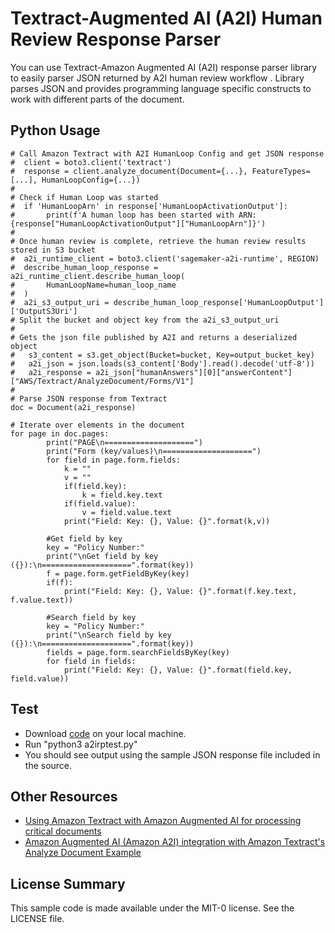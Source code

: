 # Textract-Augmented AI (A2I) Human Review Response Parser

You can use Textract-Amazon Augmented AI (A2I) response parser library to easily parser JSON returned by A2I human review workflow . Library parses JSON and provides programming language specific constructs to work with different parts of the document. 

## Python Usage

```
# Call Amazon Textract with A2I HumanLoop Config and get JSON response
#  client = boto3.client('textract')
#  response = client.analyze_document(Document={...}, FeatureTypes=[...], HumanLoopConfig={...})
#
# Check if Human Loop was started
#  if 'HumanLoopArn' in response['HumanLoopActivationOutput']:
#       print(f'A human loop has been started with ARN: {response["HumanLoopActivationOutput"]["HumanLoopArn"]}')  
#
# Once human review is complete, retrieve the human review results stored in S3 bucket
#  a2i_runtime_client = boto3.client('sagemaker-a2i-runtime', REGION)
#  describe_human_loop_response = a2i_runtime_client.describe_human_loop(
#       HumanLoopName=human_loop_name
#  )
#  a2i_s3_output_uri = describe_human_loop_response['HumanLoopOutput']['OutputS3Uri']
# Split the bucket and object key from the a2i_s3_output_uri
#
# Gets the json file published by A2I and returns a deserialized object
#   s3_content = s3.get_object(Bucket=bucket, Key=output_bucket_key)
#   a2i_json = json.loads(s3_content['Body'].read().decode('utf-8'))
#   a2i_response = a2i_json["humanAnswers"][0]["answerContent"]["AWS/Textract/AnalyzeDocument/Forms/V1"]
#
# Parse JSON response from Textract
doc = Document(a2i_response)

# Iterate over elements in the document
for page in doc.pages:
        print("PAGE\n====================")
        print("Form (key/values)\n====================")
        for field in page.form.fields:
            k = ""
            v = ""
            if(field.key):
                k = field.key.text
            if(field.value):
                v = field.value.text
            print("Field: Key: {}, Value: {}".format(k,v))

        #Get field by key
        key = "Policy Number:"
        print("\nGet field by key ({}):\n====================".format(key))
        f = page.form.getFieldByKey(key)
        if(f):
            print("Field: Key: {}, Value: {}".format(f.key.text, f.value.text))

        #Search field by key
        key = "Policy Number:"
        print("\nSearch field by key ({}):\n====================".format(key))
        fields = page.form.searchFieldsByKey(key)
        for field in fields:
            print("Field: Key: {}, Value: {}".format(field.key, field.value))

```


## Test

- Download [code](.) on your local machine.
- Run "python3 a2irptest.py"
- You should see output using the sample JSON response file included in the source.

## Other Resources

- [Using Amazon Textract with Amazon Augmented AI for processing critical documents](https://aws.amazon.com/blogs/machine-learning/using-amazon-textract-with-amazon-augmented-ai-for-processing-critical-documents/)
- [Amazon Augmented AI (Amazon A2I) integration with Amazon Textract's Analyze Document Example](https://github.com/aws-samples/amazon-a2i-sample-jupyter-notebooks/blob/master/Amazon%20Augmented%20AI%20(A2I)%20and%20Textract%20AnalyzeDocument.ipynb)

## License Summary

This sample code is made available under the MIT-0 license. See the LICENSE file.

